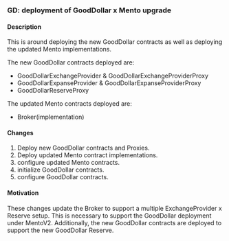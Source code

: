 ### GD: deployment of GoodDollar x Mento upgrade

#### Description

This is around deploying the new GoodDollar contracts as well as deploying the updated Mento implementations. 

The new GoodDollar contracts deployed are: 
- GoodDollarExchangeProvider & GoodDollarExchangeProviderProxy
- GoodDollarExpanseProvider & GoodDollarExpanseProviderProxy
- GoodDollarReserveProxy

The updated Mento contracts deployed are:
- Broker(implementation)

#### Changes

1. Deploy new GoodDollar contracts and Proxies. 
2. Deploy updated Mento contract implementations.
3. configure updated Mento contracts.
4. initialize GoodDollar contracts.
5. configure GoodDollar contracts. 


#### Motivation

These changes update the Broker to support a multiple ExchangeProvider x Reserve setup. 
This is necessary to support the GoodDollar deployment under MentoV2. 
Additionally, the new GoodDollar contracts are deployed to support the new GoodDollar Reserve. 
